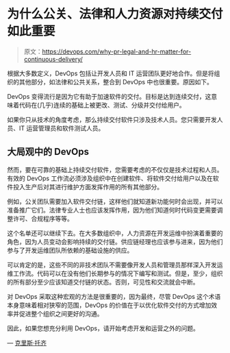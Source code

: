 # 为什么公关、法律和人力资源对持续交付如此重要

> 原文：<https://devops.com/why-pr-legal-and-hr-matter-for-continuous-delivery/>

根据大多数定义，DevOps 包括让开发人员和 IT 运营团队更好地合作。但是将组织的其他部分，如法律和公共关系，整合到 DevOps 中也很重要。原因如下。

DevOps 变得流行是因为它有助于加速软件的交付。目标是达到连续交付，这意味着代码在(几乎)连续的基础上被更改、测试、分级并交付给用户。

如果你只从技术的角度考虑，那么持续交付软件只涉及技术人员。您只需要开发人员、IT 运营管理员和软件测试人员。

## 大局观中的 DevOps

然而，要在可靠的基础上持续交付软件，您需要考虑的不仅仅是技术过程和人员。有效的 DevOps 工作流必须涉及组织中在创建软件、将软件交付给用户以及在软件投入生产后对其进行维护方面发挥作用的所有其他部分。

例如，公关团队需要加入软件交付链，这样他们就知道新功能何时会出现，并可以准备推广它们。法律专业人士也应该发挥作用，因为他们知道何时代码变更需要调整许可、合规程序等等。

这个名单还可以继续下去。在大多数组织中，人力资源在开发运维中扮演着重要的角色，因为人员变动会影响持续的交付链。供应链经理也应该参与进来，因为他们参与了开发运维团队所依赖的基础设施的供应。

可以肯定的是，这些不同的非技术团队不需要像开发人员和管理员那样深入开发运维工作流。代码可以在没有他们长期参与的情况下编写和测试。但是，至少，组织的所有部分至少应该知道交付链的状态。否则，可见性和交流就会中断。

对 DevOps 采取这种宏观的方法是很重要的，因为最终，尽管 DevOps 这个术语本身意味着相对狭窄的范围，DevOps 的价值在于以优化软件交付的方式增加效率并促进整个组织之间更好的沟通。

因此，如果您想充分利用 DevOps，请开始考虑开发和运营之外的问题。

— [克里斯·托齐](https://devops.com/author/chris-tozzi/)